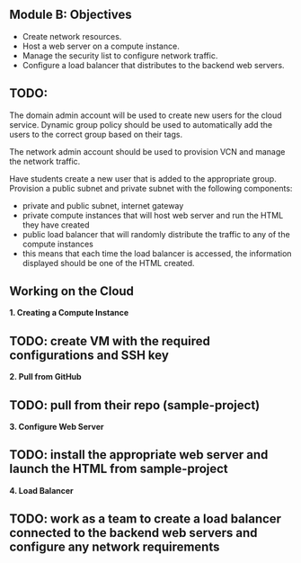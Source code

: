 ## Module B: Objectives

- Create network resources.
- Host a web server on a compute instance.
- Manage the security list to configure network traffic.
- Configure a load balancer that distributes to the backend web servers.

## TODO:
The domain admin account will be used to create new users for the cloud service. Dynamic group policy should be used to automatically add the users to the correct group based on their tags.

The network admin account should be used to provision VCN and manage the network traffic.

Have students create a new user that is added to the appropriate group. Provision a public subnet and private subnet with the following components: 
- private and public subnet, internet gateway
- private compute instances that will host web server and run the HTML they have created
- public load balancer that will randomly distribute the traffic to any of the compute instances
- this means that each time the load balancer is accessed, the information displayed should be one of the HTML created.

## Working on the Cloud
**1. Creating a Compute Instance**
## TODO: create VM with the required configurations and SSH key

**2. Pull from GitHub**
## TODO: pull from their repo (sample-project)

**3. Configure Web Server**
## TODO: install the appropriate web server and launch the HTML from sample-project

**4. Load Balancer**
## TODO: work as a team to create a load balancer connected to the backend web servers and configure any network requirements
